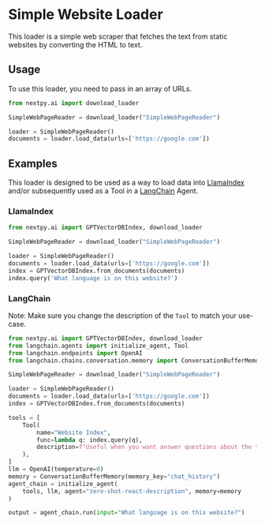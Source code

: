 # Simple Website Loader

This loader is a simple web scraper that fetches the text from static websites by converting the HTML to text.

## Usage

To use this loader, you need to pass in an array of URLs.

```python
from nextpy.ai import download_loader

SimpleWebPageReader = download_loader("SimpleWebPageReader")

loader = SimpleWebPageReader()
documents = loader.load_data(urls=['https://google.com'])
```

## Examples

This loader is designed to be used as a way to load data into [LlamaIndex](https://github.com/jerryjliu/gpt_index/tree/main/gpt_index) and/or subsequently used as a Tool in a [LangChain](https://github.com/hwchase17/langchain) Agent.

### LlamaIndex

```python
from nextpy.ai import GPTVectorDBIndex, download_loader

SimpleWebPageReader = download_loader("SimpleWebPageReader")

loader = SimpleWebPageReader()
documents = loader.load_data(urls=['https://google.com'])
index = GPTVectorDBIndex.from_documents(documents)
index.query('What language is on this website?')
```

### LangChain

Note: Make sure you change the description of the `Tool` to match your use-case.

```python
from nextpy.ai import GPTVectorDBIndex, download_loader
from langchain.agents import initialize_agent, Tool
from langchain.endpoints import OpenAI
from langchain.chains.conversation.memory import ConversationBufferMemory

SimpleWebPageReader = download_loader("SimpleWebPageReader")

loader = SimpleWebPageReader()
documents = loader.load_data(urls=['https://google.com'])
index = GPTVectorDBIndex.from_documents(documents)

tools = [
    Tool(
        name="Website Index",
        func=lambda q: index.query(q),
        description=f"Useful when you want answer questions about the text on websites.",
    ),
]
llm = OpenAI(temperature=0)
memory = ConversationBufferMemory(memory_key="chat_history")
agent_chain = initialize_agent(
    tools, llm, agent="zero-shot-react-description", memory=memory
)

output = agent_chain.run(input="What language is on this website?")
```
